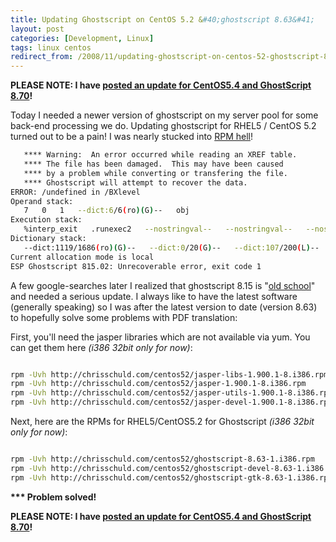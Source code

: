 ```yaml
---
title: Updating Ghostscript on CentOS 5.2 &#40;ghostscript 8.63&#41;
layout: post
categories: [Development, Linux]
tags: linux centos
redirect_from: /2008/11/updating-ghostscript-on-centos-52-ghostscript-863/
---
```


<strong>PLEASE NOTE: I have <a href="http://chrisschuld.com/2010/01/updating-ghostscript-on-centos-5-4-ghostscript-8-70/">posted an update for CentOS5.4 and GhostScript 8.70</a>!</strong>


Today I needed a newer version of ghostscript on my server pool for some back-end processing we do.  Updating ghostscript for RHEL5 / CentOS 5.2 turned out to be a pain!  I was nearly stucked into <a href="http://www.germane-software.com/~ser/Files/Essays/RPM_Hell.html">RPM hell</a>!

```bash
   **** Warning:  An error occurred while reading an XREF table.
   **** The file has been damaged.  This may have been caused
   **** by a problem while converting or transfering the file.
   **** Ghostscript will attempt to recover the data.
ERROR: /undefined in /BXlevel
Operand stack:
   7   0   1   --dict:6/6(ro)(G)--   obj
Execution stack:
   %interp_exit   .runexec2   --nostringval--   --nostringval--   --nostringval--   2   %stopped_push   --nostringval--   --nostringval--   --nostringval--   false   1   %stopped_push   1   3   %oparray_pop   1   3   %oparray_pop   1   3   %oparray_pop   --nostringval--   --nostringval--   --nostringval--   --nostringval--   --nostringval--   --nostringval--   false   1   %stopped_push   --nostringval--   %loop_continue   --nostringval--
Dictionary stack:
   --dict:1119/1686(ro)(G)--   --dict:0/20(G)--   --dict:107/200(L)--   --dict:107/200(L)--   --dict:104/127(ro)(G)--   --dict:241/347(ro)(G)--   --dict:18/24(L)--
Current allocation mode is local
ESP Ghostscript 815.02: Unrecoverable error, exit code 1
```

A few google-searches later I realized that ghostscript 8.15 is "<a href="http://www.imdb.com/title/tt0302886/">old school</a>" and needed a serious update.  I always like to have the latest software (generally speaking) so I was after the latest version to date (version 8.63) to hopefully solve some problems with PDF translation:


First, you'll need the jasper libraries which are not available via yum.  You can get them here <em>(i386 32bit only for now)</em>:

```bash

rpm -Uvh http://chrisschuld.com/centos52/jasper-libs-1.900.1-8.i386.rpm
rpm -Uvh http://chrisschuld.com/centos52/jasper-1.900.1-8.i386.rpm
rpm -Uvh http://chrisschuld.com/centos52/jasper-utils-1.900.1-8.i386.rpm
rpm -Uvh http://chrisschuld.com/centos52/jasper-devel-1.900.1-8.i386.rpm

```

Next, here are the RPMs for RHEL5/CentOS5.2 for Ghostscript <em>(i386 32bit only for now)</em>:

```bash

rpm -Uvh http://chrisschuld.com/centos52/ghostscript-8.63-1.i386.rpm
rpm -Uvh http://chrisschuld.com/centos52/ghostscript-devel-8.63-1.i386.rpm
rpm -Uvh http://chrisschuld.com/centos52/ghostscript-gtk-8.63-1.i386.rpm

```


<strong>*** Problem solved!</strong>



<strong>PLEASE NOTE: I have <a href="http://chrisschuld.com/2010/01/updating-ghostscript-on-centos-5-4-ghostscript-8-70/">posted an update for CentOS5.4 and GhostScript 8.70</a>!</strong>



